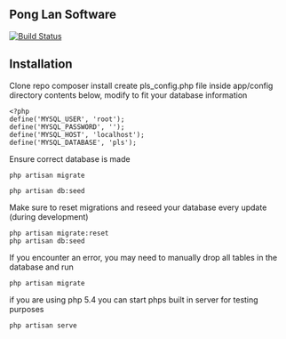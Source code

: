 ## Pong Lan Software

[![Build Status](https://travis-ci.org/KarlJakober/PLS-Laravel.svg)](https://travis-ci.org/KarlJakober/PLS-Laravel)

## Installation

Clone repo
composer install
create pls_config.php file inside app/config directory
contents below, modify to fit your database information
```
<?php
define('MYSQL_USER', 'root');
define('MYSQL_PASSWORD', '');
define('MYSQL_HOST', 'localhost');
define('MYSQL_DATABASE', 'pls');

```
Ensure correct database is made
```
php artisan migrate
```
```
php artisan db:seed
```

Make sure to reset migrations and reseed your database every update (during development)

```
php artisan migrate:reset
php artisan db:seed
```
If you encounter an error, you may need to manually drop all tables in the database and run
```
php artisan migrate
```

if you are using php 5.4 you can start phps built in server for testing purposes
```
php artisan serve
```
